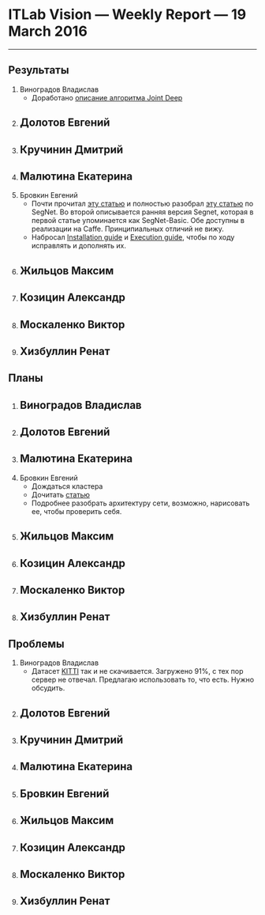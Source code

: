 # ITLab Vision — Weekly Report — 19 March 2016

----------------

## Результаты

  1. Виноградов Владислав
     - Доработано [описание алгоритма Joint Deep](https://docs.google.com/document/d/1sP9YStjpb_to9NayodcGxPS1F2qcJ7uG8l6uRiRZovE/edit?usp=sharing)
  1. Долотов Евгений
     -
  1. Кручинин Дмитрий
     -
  1. Малютина Екатерина
     -
  1. Бровкин Евгений
     - Почти прочитал [эту статью][SG] и полностью разобрал [эту статью][SG-basic] по SegNet. Во второй описывается ранняя версия Segnet, которая в первой статье упоминается как SegNet-Basic. Обе доступны в реализации на Caffe. Принципиальных отличий не вижу.
     - Набросал [Installation guide][ig] и [Execution guide][eg], чтобы по ходу исправлять и дополнять их.
  1. Жильцов Максим
     -
  1. Козицин Александр
     -
  1. Москаленко Виктор
     -
  1. Хизбуллин Ренат
     -

## Планы

  1. Виноградов Владислав
     -
  1. Долотов Евгений
     -
  1. Малютина Екатерина
     -
  1. Бровкин Евгений
     - Дождаться кластера
     - Дочитать [статью][SG]
     - Подробнее разобрать архитектуру сети, возможно, нарисовать ее, чтобы проверить себя.
  1. Жильцов Максим
     -
  1. Козицин Александр
     -
  1. Москаленко Виктор
     -
  1. Хизбуллин Ренат
     -

## Проблемы
  1. Виноградов Владислав
     - Датасет [KITTI](http://www.cvlibs.net/datasets/kitti/eval_object.php) так и не скачивается. Загружено 91%, с тех пор сервер не отвечал. Предлагаю использовать то, что есть. Нужно обсудить.
  1. Долотов Евгений
     -
  1. Кручинин Дмитрий
     -
  1. Малютина Екатерина
     -
  1. Бровкин Евгений
     -
  1. Жильцов Максим
     -
  1. Козицин Александр
     -
  1. Москаленко Виктор
     -
  1. Хизбуллин Ренат
     -


<!-- LINKS -->
[SG]: http://arxiv.org/abs/1511.00561
[SG-basic]: http://arxiv.org/abs/1505.07293
[eg]: https://docs.google.com/document/d/1AQyJaQAl2KDKuQtyNhus9L3BQRQwH9YnrmuN3xZ-iDk/edit
[ig]: https://docs.google.com/document/d/1p6wooxV7dRTPqBF08UwwUMxrwWtb_Ox94ya7lS1VVrQ/edit
